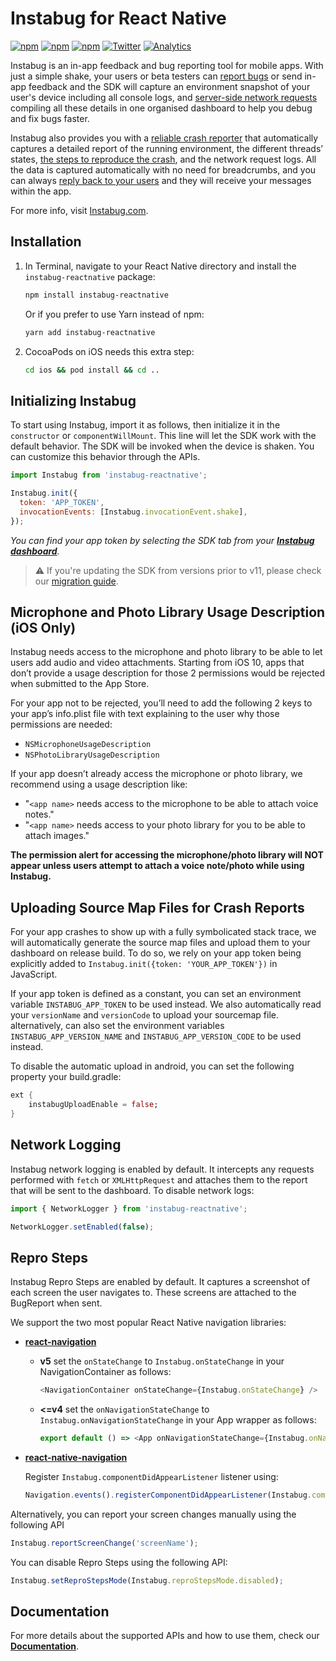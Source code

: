 # Instabug for React Native

[![npm](https://img.shields.io/npm/v/instabug-reactnative.svg)](https://www.npmjs.com/package/instabug-reactnative)
[![npm](https://img.shields.io/npm/dt/instabug-reactnative.svg)](https://www.npmjs.com/package/instabug-reactnative)
[![npm](https://img.shields.io/npm/l/instabug-reactnative.svg)](https://github.com/Instabug/instabug-reactnative/blob/master/LICENSE)
[![Twitter](https://img.shields.io/badge/twitter-@Instabug-blue.svg)](https://twitter.com/Instabug)
[![Analytics](https://instabug-ga.appspot.com/UA-41982088-6/github/Instabug/instabug-reactnative?pixel)](https://instabug.com)

Instabug is an in-app feedback and bug reporting tool for mobile apps. With just a simple shake, your users or beta testers can [report bugs](https://instabug.com/bug-reporting) or send in-app feedback and the SDK will capture an environment snapshot of your user's device including all console logs, and [server-side network requests](https://instabug.com/network-logging) compiling all these details in one organised dashboard to help you debug and fix bugs faster.

Instabug also provides you with a [reliable crash reporter](https://instabug.com/crash-reporting) that automatically captures a detailed report of the running environment, the different threads’ states, [the steps to reproduce the crash](https://instabug.com/user-steps), and the network request logs. All the data is captured automatically with no need for breadcrumbs, and you can always [reply back to your users](https://instabug.com/in-app-chat) and they will receive your messages within the app.

For more info, visit [Instabug.com](https://www.instabug.com).

## Installation

1. In Terminal, navigate to your React Native directory and install the `instabug-reactnative` package:

   ```bash
   npm install instabug-reactnative
   ```

   Or if you prefer to use Yarn instead of npm:

   ```bash
   yarn add instabug-reactnative
   ```

2. CocoaPods on iOS needs this extra step:

   ```bash
   cd ios && pod install && cd ..
   ```

## Initializing Instabug

To start using Instabug, import it as follows, then initialize it in the `constructor` or `componentWillMount`. This line will let the SDK work with the default behavior. The SDK will be invoked when the device is shaken. You can customize this behavior through the APIs.

```javascript
import Instabug from 'instabug-reactnative';

Instabug.init({
  token: 'APP_TOKEN',
  invocationEvents: [Instabug.invocationEvent.shake],
});
```

_You can find your app token by selecting the SDK tab from your [**Instabug dashboard**](https://dashboard.instabug.com)._

> :warning: If you're updating the SDK from versions prior to v11, please check our [migration guide](https://docs.instabug.com/docs/react-native-migration-guide).

## Microphone and Photo Library Usage Description (iOS Only)

Instabug needs access to the microphone and photo library to be able to let users add audio and video attachments. Starting from iOS 10, apps that don’t provide a usage description for those 2 permissions would be rejected when submitted to the App Store.

For your app not to be rejected, you’ll need to add the following 2 keys to your app’s info.plist file with text explaining to the user why those permissions are needed:

- `NSMicrophoneUsageDescription`
- `NSPhotoLibraryUsageDescription`

If your app doesn’t already access the microphone or photo library, we recommend using a usage description like:

- "`<app name>` needs access to the microphone to be able to attach voice notes."
- "`<app name>` needs access to your photo library for you to be able to attach images."

**The permission alert for accessing the microphone/photo library will NOT appear unless users attempt to attach a voice note/photo while using Instabug.**

## Uploading Source Map Files for Crash Reports

For your app crashes to show up with a fully symbolicated stack trace, we will automatically generate the source map files and upload them to your dashboard on release build. To do so, we rely on your app token being explicitly added to `Instabug.init({token: 'YOUR_APP_TOKEN'})` in JavaScript.

If your app token is defined as a constant, you can set an environment variable `INSTABUG_APP_TOKEN` to be used instead.
We also automatically read your `versionName` and `versionCode` to upload your sourcemap file. alternatively, can also set the environment variables `INSTABUG_APP_VERSION_NAME` and `INSTABUG_APP_VERSION_CODE` to be used instead.

To disable the automatic upload in android, you can set the following property your build.gradle:

```dart
ext {
    instabugUploadEnable = false;
}
```

## Network Logging

Instabug network logging is enabled by default. It intercepts any requests performed with `fetch` or `XMLHttpRequest` and attaches them to the report that will be sent to the dashboard. To disable network logs:

```javascript
import { NetworkLogger } from 'instabug-reactnative';
```

```javascript
NetworkLogger.setEnabled(false);
```

## Repro Steps

Instabug Repro Steps are enabled by default. It captures a screenshot of each screen the user navigates to. These screens are attached to the BugReport when sent.

We support the two most popular React Native navigation libraries:

- **[react-navigation](https://github.com/react-navigation/react-navigation)**

  - **v5**
    set the `onStateChange` to `Instabug.onStateChange` in your NavigationContainer as follows:

    ```javascript
    <NavigationContainer onStateChange={Instabug.onStateChange} />
    ```

  - **<=v4**
    set the `onNavigationStateChange` to `Instabug.onNavigationStateChange` in your App wrapper as follows:

    ```javascript
    export default () => <App onNavigationStateChange={Instabug.onNavigationStateChange} />;
    ```

- **[react-native-navigation](https://github.com/wix/react-native-navigation)**

  Register `Instabug.componentDidAppearListener` listener using:

  ```javascript
  Navigation.events().registerComponentDidAppearListener(Instabug.componentDidAppearListener);
  ```

Alternatively, you can report your screen changes manually using the following API

```javascript
Instabug.reportScreenChange('screenName');
```

You can disable Repro Steps using the following API:

```javascript
Instabug.setReproStepsMode(Instabug.reproStepsMode.disabled);
```

## Documentation

For more details about the supported APIs and how to use them, check our [**Documentation**](https://docs.instabug.com/docs/react-native-overview).
